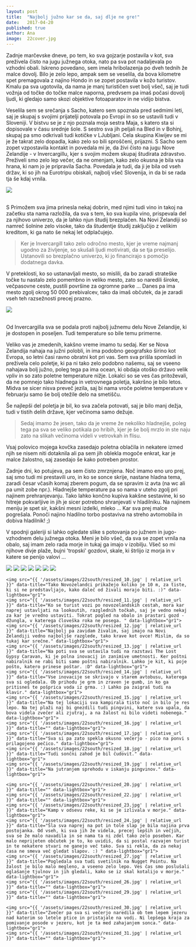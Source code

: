 ```yaml
---
layout: post
title:  "Najbolj južno kar se da, saj dlje ne gre!"
date:   2017-04-20
published: true
author: Ana
image:  22cover.jpg
---
```


<p class="intro"><span class="dropcap">Z</span>adnje marčevske dneve, po tem, ko sva gojzarje postavila v kot, sva preživela čisto na jugu južnega otoka, nato pa sva pot nadaljevala po vzhodni obali. Iskreno povedano, sem imela hribolazenja po dveh tednih že malce dovolj. Bilo je zelo lepo, ampak sem se veselila, da bova kilometre spet premagovala z najino Hondo in se zopet postavila v kožo turistov. Kmalu pa sva ugotovila, da nama je manj turističen svet bolj všeč, saj je tudi vožnja od točke do točke malce naporna, predvsem pa imaš počasi dovolj ljudi, ki gledajo samo skozi objektive fotoaparatov in ne vidijo bistva.</p>

Veselila sem se srečanja s Sacho, katero sem spoznala pred sedmimi leti, saj je skupaj s svojimi prijatelji potovala po Evropi in so se ustavili tudi v Sloveniji. V bistvu se je z njo poznala moja sestra Maja, s katero sta si dopisovale v času srednje šole. S sestro sva jih peljali na Bled in v Bohinj, skupaj pa smo odkrivali tudi kotičke v LJubljani. Cela skupina Kiwijev se mi je že takrat zelo dopadla, kako zelo so bili sproščeni, prijazni. S Sacho sem zopet vzpostavila kontakt in povedala mi je, da živi čisto na jugu Nove Zelandije - v Invercargillu, kjer s svojim možem skupaj študirata zdravstvo. Preživeli smo zelo lep večer, da ne omenjam, kako zelo okusna je bila vsa hrana, ki nam jo je pripravila Sacha. Povedala je tudi, da ji je bila od vseh držav, ki so jih na Eurotripu obiskali, najbolj všeč Slovenija, in da bi se rada tja še kdaj vrnila. 

<div class="photoset-grid" data-layout="1">
    <img src="{{ '/assets/images/22south/resized_01.jpg' | relative_url }}" data-title="Malo smo čudno zalimani, ker je bilo že malce pozno, ko je padla ideja, da naredimo eno fotko za spomin.:)" data-lightbox="gr1">
</div><br/>

S Primožem sva jima prinesla nekaj dobrin, med njimi tudi vino in takoj na začetku sta nama razložila, da sva s tem, ko sva kupila vino, prispevala del za njihovo univerzo, da je lahko njun študij brezplačen. Na Novi Zelandiji so namreč šolnine zelo visoke, tako da študentje študij zaključijo z velikim kreditom, ki ga nato še nekaj let odplačujejo. 

<blockquote>Ker je Invercargill tako zelo odročno mesto, kjer je vreme najmanj ugodno za življenje, so skušali ljudi motivirati, da se tja preselijo. Ustanovili so brezplačno univerzo, ki jo financirajo s pomočjo dodatnega davka.</blockquote>


V preteklosti, ko so ustanavljali mesto, so mislili, da bo zaradi strateške točke tu nastalo zelo pomembno in veliko mesto, zato so naredili široke, večpasovne ceste, pustili površine za ogromne parke ... Danes pa ima mesto zgolj okrog 50 000 prebivalcev, tako da imaš občutek, da je zaradi vseh teh razsežnosti precej prazno.

<div class="photoset-grid" data-layout="1">
    <img src="{{ '/assets/images/22south/resized_02.jpg' | relative_url }}" data-title="Široke dvopasovne ceste, ki jih ločuje zeleni pas, kakšne gneče pa ne vidiš." data-lightbox="gr1">
</div><br/>

Od Invercargilla sva se podala proti najbolj južnemu delu Nove Zelandije, ki je dostopen in poseljen. Tudi temperature so bile temu primerne. 

Veliko vas je zmedenih, kakšno vreme imamo tu sedaj. Ker se Nova Zelandija nahaja na južni polobli, in ima podobno geografsko širino kot Evropa, so letni časi ravno obratni kot pri vas. Sem sva prišla spomladi in preživela celo poletje, ki pa ni tako zelo podobno našemu, saj se vseeno nahajava bolj južno, poleg tega pa ima ocean, ki obdaja otoško državo velik vpliv in so zato poletne temperature nižje. Lokalci so se ves čas pritoževali, da ne pomnejo tako hladnega in vetrovnega poletja, kakršno je bilo letos. Midva se sicer nisva preveč jezila, saj bi nama vroče poletne temperature v februarju samo še bolj otežile delo na smetišču.

Še najlepši del poletja je bil, ko sva začela potovati, saj je bilo manj dežja, tudi v tistih delih države, kjer večinoma samo dežuje. 

<blockquote>Sedaj imamo že jesen, tako da je vreme že nekoliko hladnejše, poleg tega pa sva se veliko potikala po hribih, kjer je še bolj mrzlo in ste naju zato na slikah večinoma videli v vetrovkah in flisu. </blockquote>

Vsaj polovico mojega kovčka zasedajo poletna oblačila in nekatere izmed njih se nisem niti dotaknila ali pa sem jih oblekla mogoče enkrat, kar je malce žalostno, saj zasedajo še kako potreben prostor. 

Zadnje dni, ko potujeva, pa sem čisto zmrznjena. Noč imamo eno uro prej, saj smo tudi mi prestavili uro, in ko se sonce skrije, nastane hladna tema, zaradi česar včasih komaj zberem pogum, da se spravim iz avta (na wc ali pa umit zobe npr.). Hladnejše temperature pa so nama v uteho zgolj pri najinem prehranjevanju. Tako lahko končno kupiva kakšne sestavine, ki so hitreje pokvarljive in jih je sicer potrebno shranjevati v hladilniku. Na najinem meniju je spet sir, kakšni mesni izdelki, mleko ... Kar sva prej malce pogrešala. Ponoči najino hladilno torbo postaviva na streho avtomobila in dobiva hladilnik! ;)

V spodnji galeriji si lahko ogledate slike s potovanja po južnem in jugo-vzhodnem delu južnega otoka. Meni je bilo všeč, da sva se zopet vrnila na obalo, saj imam zelo rada morje in tukaj ga imajo v izobilju. Všeč so mi njihove divje plaže, bujni 'tropski' gozdovi, skale, ki štrlijo iz morja in v katere se penijo valovi ...


<div class="photoset-grid" data-layout="3333132323">
    <img src="{{ '/assets/images/22south/resized_03.jpg' | relative_url }}" data-title="Razgledna točka na Bluffu, v daljavi se vidi Steward Island, ki ga žal nisva obiskala. Na njem je tudi en Great Walk, ponoči pa lahko vidiš Kiwije-ptico, če imaš srečo." data-lightbox="gr1">
    <img src="{{ '/assets/images/22south/resized_04.jpg' | relative_url }}" data-title="Stirling point pri Bluffu, oziroma najbolj južna dostopna točka Nove Zelandije. Od vas sva oddaljena okrog 18 000 km! :O " data-lightbox="gr1">
    <img src="{{ '/assets/images/22south/resized_05.jpg' | relative_url }}" data-title="Zraven je bila ta ogromna 'ketna' in nisi taprav turist, če ne splezaš nanjo. :D" data-lightbox="gr1">
    <img src="{{ '/assets/images/22south/resized_06.jpg' | relative_url }}" data-title="" data-lightbox="gr1">
    <img src="{{ '/assets/images/22south/resized_07.jpg' | relative_url }}" data-title="Waipapa point - na tem delu se je v 19. stoletju zgodila najbolj tragična nesreča na morju, saj je potonila ladja z več sto ljudmi. Takoj po nesreči so zgradili svetilnik, ki je opozarjal ladje na bližino obale." data-lightbox="gr1">
    <img src="{{ '/assets/images/22south/resized_08.jpg' | relative_url }}" data-title="Tam pa sva zraven svetilnika prvič videla morskega leva, ki se je ravno prebudil. " data-lightbox="gr1">
    <img src="{{ '/assets/images/22south/resized_09.jpg' | relative_url }}" data-title="V Curio Bayu sva raziskovala ostanke fosiliziranih dreves. Vzorci le teh se še vedno vidijo v skalah." data-lightbox="gr1">

    <img src="{{ '/assets/images/22south/resized_10.jpg' | relative_url }}" data-title="Tako Novozelandci prikažejo koliko je 10 m, za tiste, ki si ne predstavljajo, kako daleč od živali morajo biti. :)" data-lightbox="gr1">
    <img src="{{ '/assets/images/22south/resized_11.jpg' | relative_url }}" data-title="Ko se turist vozi po novozelandskih cestah, mora kar naprej ustavljati na lookoutih, razglednih točkah, saj je vedno nekaj za kar je vredno ustaviti. Tokrat pogled na obalo in prastari gozd - džungla, v katerega človeška roka ne posega. " data-lightbox="gr1">
    <img src="{{ '/assets/images/22south/resized_12.jpg' | relative_url }}" data-title="Najbolj pa zavidam živalim, saj imajo na Novi Zelandiji vedno najboljše razglede, tako krave kot ovce! Mislim, da so tukaj kar srečne." data-lightbox="gr1">
    <img src="{{ '/assets/images/22south/resized_13.jpg' | relative_url }}" data-title="Na poti sva se ustavila tudi na razstavi The Lost Gypsy Caravan, ki je polna inovacij in zanimive umetnosti. Ker poštni nabiralnik ne rabi biti samo poštni nabiralnik. Lahko je kit, ki poje pošto, katero prinese poštar. :D" data-lightbox="gr1">
    <img src="{{ '/assets/images/22south/resized_14.jpg' | relative_url }}" data-title="Vse inovacije se skrivajo v starem avtobusu, katerega sva si ogledala. Ob prihodu je grm in zraven je gumb, in ko ga pritisneš te pošprica voda iz grma. :) Lahko pa zaigraš tudi na klavir." data-lightbox="gr1">
    <img src="{{ '/assets/images/22south/resized_15.jpg' | relative_url }}" data-title="Na tej lokaciji sva kampirala tisto noč in bilo je res lepo. Na tej plaži naj bi gnezdili tudi pingvini, katere sva upala, da bova videla zvečer ali zjutraj, a na žalost ni bilo videti nobenega." data-lightbox="gr1">
    <img src="{{ '/assets/images/22south/resized_16.jpg' | relative_url }}" data-title="" data-lightbox="gr1">
    <img src="{{ '/assets/images/22south/resized_17.jpg' | relative_url }}" data-title="Sva si pa zato spekla okusno večerjo - pico na ponvi s prilagojeno pečico." data-lightbox="gr1">
    <img src="{{ '/assets/images/22south/resized_18.jpg' | relative_url }}" data-title="Tudi sončni zahod je bil čudovit." data-lightbox="gr1">
    <img src="{{ '/assets/images/22south/resized_19.jpg' | relative_url }}" data-title="Na jutranjem sprehodu v iskanju pingvinov." data-lightbox="gr1">

    <img src="{{ '/assets/images/22south/resized_20.jpg' | relative_url }}" data-title="" data-lightbox="gr1">
    <img src="{{ '/assets/images/22south/resized_22.jpg' | relative_url }}" data-title="" data-lightbox="gr1">
    <img src="{{ '/assets/images/22south/resized_23.jpg' | relative_url }}" data-title="Kamp v odsevu reke, ki se je izlivala v morje." data-lightbox="gr1">
    <img src="{{ '/assets/images/22south/resized_24.jpg' | relative_url }}" data-title="Šla sva naprej na pot in tole slap je bila najina prva postojanka. Od vseh, ki sva jih že videla, precej lepših in večjih, sva se že malo navadila in se nama ta ni zdel tako zelo poseben. Kar malo neprijeten občutek je to, ko uvidiš, da si postal razvajen turist in te nekatere stvari ne ganejo več tako. Sva si rekla, da za nekaj časa ne smeva več gledat slapov. :) " data-lightbox="gr1">
    <img src="{{ '/assets/images/22south/resized_27.jpg' | relative_url }}" data-title="Pogledala sva tudi svetilnik na Nugget Pointu. Na žalost je bilo malo megleno, a vseeno zelo lepo. Ves čas smo poslušali oglašanje tjulnov in jih gledali, kako se iz skal kotalijo v morje." data-lightbox="gr1">
    <img src="{{ '/assets/images/22south/resized_26.jpg' | relative_url }}" data-title="" data-lightbox="gr1">
    <img src="{{ '/assets/images/22south/resized_29.jpg' | relative_url }}" data-title="" data-lightbox="gr1">

    <img src="{{ '/assets/images/22south/resized_30.jpg' | relative_url }}" data-title="Zvečer pa sva si večerjo naredila ob tem lepem jezeru nad katerim so letele ptice in pristajale na vodi. Ni lepšega kraja za pomivanje posode v jezeru, kot je ta med zahajanjem sonca." data-lightbox="gr1">
    <img src="{{ '/assets/images/22south/resized_31.jpg' | relative_url }}" data-title="" data-lightbox="gr1">
</div><br/>
